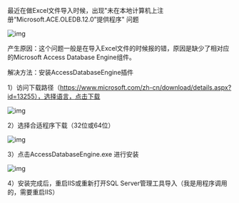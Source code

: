 最近在做Excel文件导入时候，出现"未在本地计算机上注册“Microsoft.ACE.OLEDB.12.0”提供程序" 问题

![img](https://img2022.cnblogs.com/blog/775247/202203/775247-20220331170710739-988730544.png)

 产生原因：这个问题一般是在导入Excel文件的时候报的错，原因是缺少了相对应的Microsoft Access Database Engine组件。

解决方法：安装AccessDatabaseEngine插件

1）访问下载路径（https://www.microsoft.com/zh-cn/download/details.aspx?id=13255），选择语言，点击下载

![img](https://img2022.cnblogs.com/blog/775247/202203/775247-20220331170922947-485436316.png)

 2）选择合适程序下载（32位或64位）

 ![img](https://img2022.cnblogs.com/blog/775247/202203/775247-20220331171205401-1852673514.png)

 3）点击AccessDatabaseEngine.exe 进行安装

![img](https://img2022.cnblogs.com/blog/775247/202203/775247-20220331171612833-2072393117.png)

 4）安装完成后，重启IIS或重新打开SQL Server管理工具导入（我是用程序调用的，需要重启IIS）

